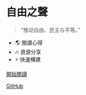 # 自由之聲

>  “推动自由、民主与平等。”

- 🌎 閱讀心得
- 🔥 資源分享
- ⚡ 快速構建

[開始閱讀](/docs/)

[GitHub](https://github.com/gitflee/gitflee.github.io)
